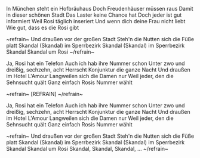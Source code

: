 In München steht ein Hofbräuhaus
Doch Freudenhäuser müssen raus
Damit in dieser schönen Stadt
Das Laster keine Chance hat
Doch jeder ist gut informiert
Weil Rosi täglich inseriert
Und wenn dich deine Frau nicht liebt
Wie gut, dass es die Rosi gibt

~refrain~
Und draußen vor der großen Stadt
Steh'n die Nutten sich die Füße platt
Skandal (Skandal) im Sperrbezirk
Skandal (Skandal) im Sperrbezirk
Skandal
Skandal um Rosi
~/refrain~

Ja, Rosi hat ein Telefon
Auch ich hab ihre Nummer schon
Unter zwo und dreißig, sechzehn, acht
Herrscht Konjunktur die ganze Nacht
Und draußen im Hotel L'Amour
Langweilen sich die Damen nur
Weil jeder, den die Sehnsucht quält
Ganz einfach Rosis Nummer wählt

~refrain~
[REFRAIN]
~/refrain~

Ja, Rosi hat ein Telefon
Auch ich hab ihre Nummer schon
Unter zwo und dreißig, sechzehn, acht
Herrscht Konjunktur die ganze Nacht
Und draußen im Hotel L'Amour
Langweilen sich die Damen nur
Weil jeder, den die Sehnsucht quält
Ganz einfach Rosis Nummer wählt

~refrain~
Und draußen vor der großen Stadt
Steh'n die Nutten sich die Füße platt
Skandal (Skandal) im Sperrbezirk
Skandal (Skandal) im Sperrbezirk
Skandal
Skandal um Rosi
Skandal, Skandal, Skandal, …
~/refrain~

